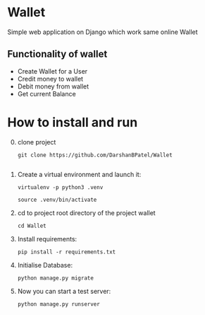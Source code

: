 # Wallet
Simple web application on Django which work same online Wallet

## Functionality of wallet
   - Create Wallet for a User
   - Credit money to wallet 
   - Debit money from wallet
   - Get current Balance

# How to install and run
0. clone project
   ```
   git clone https://github.com/DarshanBPatel/Wallet 
 
   ```
1. Create a virtual environment and launch it:
   ```
   virtualenv -p python3 .venv
   ```
   ```
   source .venv/bin/activate
   ```

2. cd to project root directory of the project wallet
   ```
   cd Wallet
   ```

3. Install requirements:
   ```
   pip install -r requirements.txt
   ```

4. Initialise Database:
   ```
   python manage.py migrate
   ```

5. Now you can start a test server:
   ```
   python manage.py runserver
   ```


